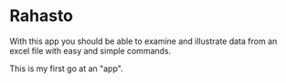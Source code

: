 # Rahasto
With this app you should be able to examine and illustrate data from an excel file with easy and simple commands.

This is my first go at an "app".
